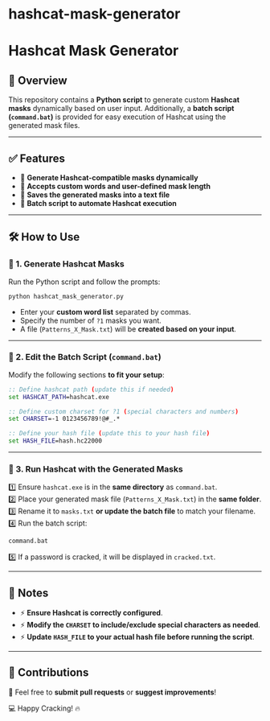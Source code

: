 # hashcat-mask-generator
# Hashcat Mask Generator

## 📌 Overview

This repository contains a **Python script** to generate custom **Hashcat masks** dynamically based on user input. Additionally, a **batch script (`command.bat`)** is provided for easy execution of Hashcat using the generated mask files.

---

## ✅ Features

- 🔹 **Generate Hashcat-compatible masks dynamically**
- 🔹 **Accepts custom words and user-defined mask length**
- 🔹 **Saves the generated masks into a text file**
- 🔹 **Batch script to automate Hashcat execution**

---

## 🛠️ How to Use

### 🔹 1. Generate Hashcat Masks

Run the Python script and follow the prompts:

```bash
python hashcat_mask_generator.py
```

- Enter your **custom word list** separated by commas.
- Specify the number of `?1` masks you want.
- A file (`Patterns_X_Mask.txt`) will be **created based on your input**.

---

### 🔹 2. Edit the Batch Script (`command.bat`)

Modify the following sections **to fit your setup**:

```bat
:: Define hashcat path (update this if needed)
set HASHCAT_PATH=hashcat.exe

:: Define custom charset for ?1 (special characters and numbers)
set CHARSET=-1 0123456789!@#_.*

:: Define your hash file (update this to your hash file)
set HASH_FILE=hash.hc22000
```

---

### 🔹 3. Run Hashcat with the Generated Masks

1️⃣ Ensure `hashcat.exe` is in the **same directory** as `command.bat`.<br>
2️⃣ Place your generated mask file (`Patterns_X_Mask.txt`) in the **same folder**.<br>
3️⃣ Rename it to `masks.txt` **or update the batch file** to match your filename.<br>
4️⃣ Run the batch script:

```bat
command.bat
```

5️⃣ If a password is cracked, it will be displayed in `cracked.txt`.

---

## 📝 Notes

- ⚡ **Ensure Hashcat is correctly configured**.
- ⚡ **Modify the `CHARSET` to include/exclude special characters as needed**.
- ⚡ **Update `HASH_FILE` to your actual hash file before running the script**.

---

## 🤝 Contributions

🚀 Feel free to **submit pull requests** or **suggest improvements**!

💻 Happy Cracking! 🔥


